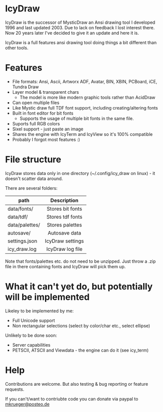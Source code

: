 # IcyDraw

IcyDraw is the successor of MysticDraw an Ansi drawing tool I developed 1996 and last updated 2003. Due to lack on feedback I lost interest there.
Now 20 years later I've decided to give it an update and here it is.


IcyDraw is a full features ansi drawing tool doing things a bit different than other tools.

# Features

 * File formats: Ansi, Ascii, Artworx ADF, Avatar, BIN, XBIN, PCBoard, iCE, Tundra Draw 
 * Layer model & transparent chars
   * The model is more like modern graphic tools rather than AcidDraw 
 * Can open multiple files
 * Like Mystic draw full TDF font support, including creating/altering fonts
 * Built in font editor for bit fonts
   * Supports the usage of multiple bit fonts in the same file.
 * Suports full RGB colors
 * Sixel support - just paste an image 
 * Shares the engine with IcyTerm and IcyView so it's 100% compatible
 * Probably I forgot most features :)

# File structure

IcyDraw stores data only in one directory (~/.config/icy_draw on linux) - it doesn't scatter data around.

There are several folders:

| path           |  Description
|----------------|:----------------:|
| data/fonts/    | Stores bit fonts
| data/tdf/      | Stores tdf fonts
| data/palettes/ | Stores palettes
| autosave/      | Autosave data
| settings.json  | IcyDraw settings
| icy_draw.log   | IcyDraw log file

Note that fonts/palettes etc. do not need to be unzipped. Just throw a .zip file in there containing fonts and IcyDraw will pick them up.

# What it can't yet do, but potentially will be implemented

Likeley to be implemented by me:
* Full Unicode support
* Non rectangular selections (select by color/char etc., select ellipse)

Unlikely to be done soon:
* Server capabilities
* PETSCII, ATSCII and Viewdata - the engine can do it (see icy_term) 
  
# Help

Contributions are welcome. But also testing & bug reporting or feature requests.

If you can't/want to contriubte code you can donate via paypal to mkrueger@posteo.de